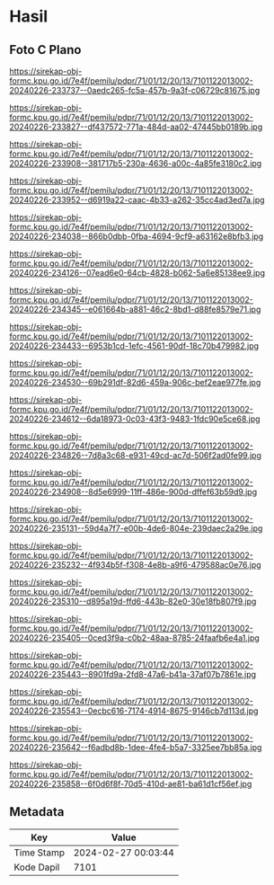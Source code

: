 # Hasil

## Foto C Plano

https://sirekap-obj-formc.kpu.go.id/7e4f/pemilu/pdpr/71/01/12/20/13/7101122013002-20240226-233737--0aedc265-fc5a-457b-9a3f-c06729c81675.jpg

https://sirekap-obj-formc.kpu.go.id/7e4f/pemilu/pdpr/71/01/12/20/13/7101122013002-20240226-233827--df437572-771a-484d-aa02-47445bb0189b.jpg

https://sirekap-obj-formc.kpu.go.id/7e4f/pemilu/pdpr/71/01/12/20/13/7101122013002-20240226-233908--381717b5-230a-4636-a00c-4a85fe3180c2.jpg

https://sirekap-obj-formc.kpu.go.id/7e4f/pemilu/pdpr/71/01/12/20/13/7101122013002-20240226-233952--d6919a22-caac-4b33-a262-35cc4ad3ed7a.jpg

https://sirekap-obj-formc.kpu.go.id/7e4f/pemilu/pdpr/71/01/12/20/13/7101122013002-20240226-234038--866b0dbb-0fba-4694-9cf9-a63162e8bfb3.jpg

https://sirekap-obj-formc.kpu.go.id/7e4f/pemilu/pdpr/71/01/12/20/13/7101122013002-20240226-234126--07ead6e0-64cb-4828-b062-5a6e85138ee9.jpg

https://sirekap-obj-formc.kpu.go.id/7e4f/pemilu/pdpr/71/01/12/20/13/7101122013002-20240226-234345--e061664b-a881-46c2-8bd1-d88fe8579e71.jpg

https://sirekap-obj-formc.kpu.go.id/7e4f/pemilu/pdpr/71/01/12/20/13/7101122013002-20240226-234433--6953b1cd-1efc-4561-90df-18c70b479982.jpg

https://sirekap-obj-formc.kpu.go.id/7e4f/pemilu/pdpr/71/01/12/20/13/7101122013002-20240226-234530--69b291df-82d6-459a-906c-bef2eae977fe.jpg

https://sirekap-obj-formc.kpu.go.id/7e4f/pemilu/pdpr/71/01/12/20/13/7101122013002-20240226-234612--6da18973-0c03-43f3-9483-1fdc90e5ce68.jpg

https://sirekap-obj-formc.kpu.go.id/7e4f/pemilu/pdpr/71/01/12/20/13/7101122013002-20240226-234826--7d8a3c68-e931-49cd-ac7d-506f2ad0fe99.jpg

https://sirekap-obj-formc.kpu.go.id/7e4f/pemilu/pdpr/71/01/12/20/13/7101122013002-20240226-234908--8d5e6999-11ff-486e-900d-dffef63b59d9.jpg

https://sirekap-obj-formc.kpu.go.id/7e4f/pemilu/pdpr/71/01/12/20/13/7101122013002-20240226-235131--59d4a7f7-e00b-4de6-804e-239daec2a29e.jpg

https://sirekap-obj-formc.kpu.go.id/7e4f/pemilu/pdpr/71/01/12/20/13/7101122013002-20240226-235232--4f934b5f-f308-4e8b-a9f6-479588ac0e76.jpg

https://sirekap-obj-formc.kpu.go.id/7e4f/pemilu/pdpr/71/01/12/20/13/7101122013002-20240226-235310--d895a19d-ffd6-443b-82e0-30e18fb807f9.jpg

https://sirekap-obj-formc.kpu.go.id/7e4f/pemilu/pdpr/71/01/12/20/13/7101122013002-20240226-235405--0ced3f9a-c0b2-48aa-8785-24faafb6e4a1.jpg

https://sirekap-obj-formc.kpu.go.id/7e4f/pemilu/pdpr/71/01/12/20/13/7101122013002-20240226-235443--8901fd9a-2fd8-47a6-b41a-37af07b7861e.jpg

https://sirekap-obj-formc.kpu.go.id/7e4f/pemilu/pdpr/71/01/12/20/13/7101122013002-20240226-235543--0ecbc616-7174-4914-8675-9146cb7d113d.jpg

https://sirekap-obj-formc.kpu.go.id/7e4f/pemilu/pdpr/71/01/12/20/13/7101122013002-20240226-235642--f6adbd8b-1dee-4fe4-b5a7-3325ee7bb85a.jpg

https://sirekap-obj-formc.kpu.go.id/7e4f/pemilu/pdpr/71/01/12/20/13/7101122013002-20240226-235858--6f0d6f8f-70d5-410d-ae81-ba61d1cf56ef.jpg


## Metadata

| Key        | Value               |
| ---------- | ------------------- |
| Time Stamp | 2024-02-27 00:03:44 |
| Kode Dapil | 7101                |



